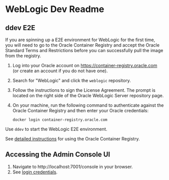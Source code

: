 # WebLogic Dev Readme

## ddev E2E
If you are spinning up a E2E environment for WebLogic for the first time, you will need to go to the Oracle Container Registry and accept the Oracle Standard Terms and Restrictions before you can successfully pull the image from the registry.

1. Log into your Oracle account on https://container-registry.oracle.com (or create an account if you do not have one).
2. Search for "WebLogic" and click the `weblogic` repository. 
3. Follow the instructions to sign the License Agreement. The prompt is located on the right side of the Oracle WebLogic Server repository page.
4. On your machine, run the following command to authenticate against the Oracle Container Registry and then enter your Oracle credentials:
   
    ```
    docker login container-registry.oracle.com
    ```
Use `ddev` to start the WebLogic E2E environment. 

See [detailed instructions](https://docs.oracle.com/en/operating-systems/oracle-linux/docker/docker-registry.html#docker-ocr-login) for using the Oracle Container Registry. 

## Accessing the Admin Console UI

1. Navigate to http://localhost:7001/console in your browser.
2. See [login credentials](./compose/weblogic/properties/docker-build/domain_security.properties).